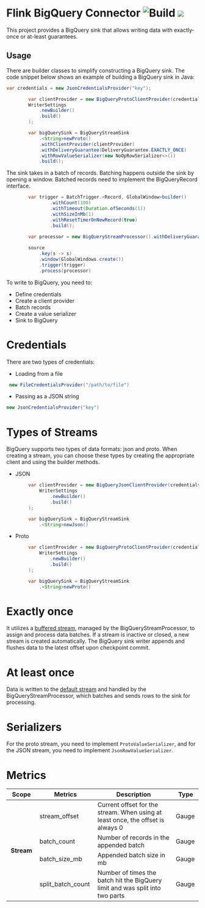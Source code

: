 # Flink BigQuery Connector ![Build](https://github.com/vinted/flink-big-query-connector/actions/workflows/gradle.yml/badge.svg) [![](https://jitpack.io/v/com.vinted/flink-big-query-connector.svg)](https://jitpack.io/#com.vinted/flink-big-query-connector)


This project provides a BigQuery sink that allows writing data with exactly-once or at-least guarantees.

## Usage

There are builder classes to simplify constructing a BigQuery sink. The code snippet below shows an example of building a BigQuery sink in Java:

```java
var credentials = new JsonCredentialsProvider("key");

        var clientProvider = new BigQueryProtoClientProvider(credentials,
        WriterSettings
            .newBuilder()
            .build()
        );

        var bigQuerySink = BigQueryStreamSink
            .<String>newProto()
            .withClientProvider(clientProvider)
            .withDeliveryGuarantee(DeliveryGuarantee.EXACTLY_ONCE)
            .withRowValueSerializer(new NoOpRowSerializer<>())
            .build();
```

The sink takes in a batch of records. Batching happens outside the sink by opening a window. Batched records need to implement the BigQueryRecord interface.

```java
        var trigger = BatchTrigger.<Record, GlobalWindow>builder()
                .withCount(100)
                .withTimeout(Duration.ofSeconds(1))
                .withSizeInMb(1)
                .withResetTimerOnNewRecord(true)
                .build();

        var processor = new BigQueryStreamProcessor().withDeliveryGuarantee(DeliveryGuarantee.AT_LEAST_ONCE).build();
        
        source
            .key(s -> s)
            .window(GlobalWindows.create())
            .trigger(trigger)
            .process(processor)
```


To write to BigQuery, you need to:

* Define credentials
* Create a client provider
* Batch records
* Create a value serializer
* Sink to BigQuery

# Credentials

There are two types of credentials:

* Loading from a file
```java
 new FileCredentialsProvider("/path/to/file")
```
* Passing as a JSON string
```java
new JsonCredentialsProvider("key")
```

# Types of Streams

BigQuery supports two types of data formats: json and proto. When creating a stream, you can choose these types by creating the appropriate client and using the builder methods.

* JSON
```java
        var clientProvider = new BigQueryJsonClientProvider(credentials,
            WriterSettings
                .newBuilder()
                .build()
        );

        var bigQuerySink = BigQueryStreamSink
            .<String>newJson()
```
* Proto
```java
        var clientProvider = new BigQueryProtoClientProvider(credentials,
            WriterSettings
                .newBuilder()
                .build()
        );

        var bigQuerySink = BigQueryStreamSink
            .<String>newProto()
```

# Exactly once
It utilizes a [buffered stream](https://cloud.google.com/bigquery/docs/write-api#buffered_type), managed by the BigQueryStreamProcessor, to assign and process data batches. If a stream is inactive or closed, a new stream is created automatically. The BigQuery sink writer appends and flushes data to the latest offset upon checkpoint commit.
# At least once
Data is written to the [default stream](https://cloud.google.com/bigquery/docs/write-api#default_stream) and handled by the BigQueryStreamProcessor, which batches and sends rows to the sink for processing.
# Serializers

For the proto stream, you need to implement `ProtoValueSerializer`, and for the JSON stream, you need to implement `JsonRowValueSerializer`.

# Metrics
<table class="table table-bordered">
  <thead>
    <tr>
      <th class="text-left" style="width: 15%">Scope</th>
      <th class="text-left" style="width: 18%">Metrics</th>
      <th class="text-left" style="width: 39%">Description</th>
      <th class="text-left" style="width: 10%">Type</th>
    </tr>
  </thead>
  <tbody>
    <tr>
        <th rowspan="8">Stream</th>
        <td>stream_offset</td>
        <td>Current offset for the stream. When using at least once, the offset is always 0</td>
        <td>Gauge</td>
    </tr>
    <tr>
        <td>batch_count</td>
        <td>Number of records in the appended batch</td>
        <td>Gauge</td>
    </tr>
    <tr>
        <td>batch_size_mb</td>
        <td>Appended batch size in mb</td>
        <td>Gauge</td>
    </tr>
    <tr>
        <td>split_batch_count</td>
        <td>Number of times the batch hit the BigQuery limit and was split into two parts</td>
        <td>Gauge</td>
    </tr>
  </tbody>
</table>


